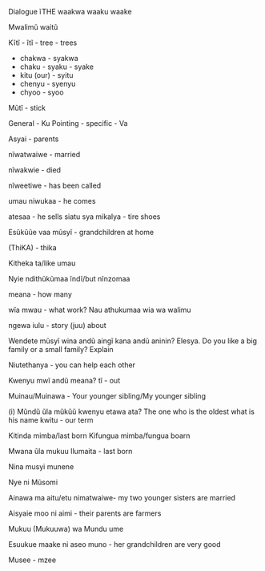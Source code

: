 
Dialogue
ĩTHE waakwa
waaku
waake


Mwalimũ waitũ

Kĩtĩ - ĩtĩ - tree - trees
  - chakwa - syakwa
  - chaku - syaku
          - syake
  - kitu (our) - syitu
  - chenyu - syenyu
  - chyoo - syoo


Mũtĩ - stick

General - Ku
Pointing - specific - Va

Asyai - parents

nĩwatwaiwe - married

nĩwakwie - died


nĩweetiwe - has been called

umau niwukaa - he comes

atesaa - he sells
siatu sya mikalya - tire shoes

Esũkũũe vaa mũsyĩ - grandchildren at home

(ThiKA) - thika

Kitheka ta/like umau

Nyie ndithũkũmaa ĩndĩ/but nĩnzomaa


meana - how many

wĩa mwau - what work?
Nau athukumaa wia wa walimu

ngewa iulu - story (juu) about

Wendete mũsyĩ wina andũ aingĩ kana andũ aninin? Elesya.
Do you like a big family or a small family? Explain

Niutethanya - you can help each other

Kwenyu mwĩ andũ meana?
tĩ - out

Muinau/Muinawa - Your younger sibling/My younger sibling

(i) Mũndũ ũla mũkũũ kwenyu etawa ata?
The one who is the oldest what is his name
kwitu - our term


Kitinda mimba/last born
Kifungua mimba/fungua boarn

Mwana ũla mukuu
Ilumaita - last born

Nina musyi munene

Nye ni Mũsomi

Ainawa ma aitu/etu nimatwaiwe- my two younger sisters are married

Aisyaie moo ni aimi - their parents are farmers

Mukuu (Mukuuwa) wa Mundu ume

Esuukue maake ni aseo muno - her grandchildren are very good

Musee - mzee


